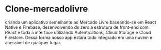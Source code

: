 # Clone-mercadolivre
criando um aplicativo semelhante ao Mercado Livre baseando-se em React Native e Firebase, desenvolvendo do zero a estrutura de front-end com React e toda a interface utilizando Autentications, Cloud Storage e Cloud Firestore. Dessa forma nosso app estará todo integrado em uma nuvem e acessível de qualquer lugar.

